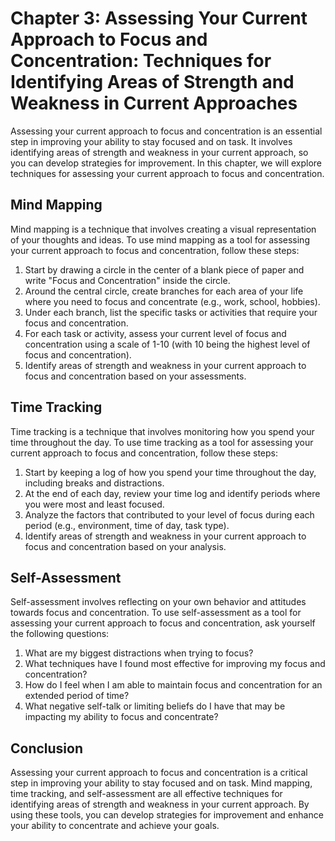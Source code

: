 Chapter 3: Assessing Your Current Approach to Focus and Concentration: Techniques for Identifying Areas of Strength and Weakness in Current Approaches
======================================================================================================================================================

Assessing your current approach to focus and concentration is an essential step in improving your ability to stay focused and on task. It involves identifying areas of strength and weakness in your current approach, so you can develop strategies for improvement. In this chapter, we will explore techniques for assessing your current approach to focus and concentration.

Mind Mapping
------------

Mind mapping is a technique that involves creating a visual representation of your thoughts and ideas. To use mind mapping as a tool for assessing your current approach to focus and concentration, follow these steps:

1. Start by drawing a circle in the center of a blank piece of paper and write "Focus and Concentration" inside the circle.
2. Around the central circle, create branches for each area of your life where you need to focus and concentrate (e.g., work, school, hobbies).
3. Under each branch, list the specific tasks or activities that require your focus and concentration.
4. For each task or activity, assess your current level of focus and concentration using a scale of 1-10 (with 10 being the highest level of focus and concentration).
5. Identify areas of strength and weakness in your current approach to focus and concentration based on your assessments.

Time Tracking
-------------

Time tracking is a technique that involves monitoring how you spend your time throughout the day. To use time tracking as a tool for assessing your current approach to focus and concentration, follow these steps:

1. Start by keeping a log of how you spend your time throughout the day, including breaks and distractions.
2. At the end of each day, review your time log and identify periods where you were most and least focused.
3. Analyze the factors that contributed to your level of focus during each period (e.g., environment, time of day, task type).
4. Identify areas of strength and weakness in your current approach to focus and concentration based on your analysis.

Self-Assessment
---------------

Self-assessment involves reflecting on your own behavior and attitudes towards focus and concentration. To use self-assessment as a tool for assessing your current approach to focus and concentration, ask yourself the following questions:

1. What are my biggest distractions when trying to focus?
2. What techniques have I found most effective for improving my focus and concentration?
3. How do I feel when I am able to maintain focus and concentration for an extended period of time?
4. What negative self-talk or limiting beliefs do I have that may be impacting my ability to focus and concentrate?

Conclusion
----------

Assessing your current approach to focus and concentration is a critical step in improving your ability to stay focused and on task. Mind mapping, time tracking, and self-assessment are all effective techniques for identifying areas of strength and weakness in your current approach. By using these tools, you can develop strategies for improvement and enhance your ability to concentrate and achieve your goals.
